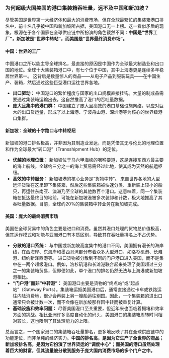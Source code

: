 ### 为何超级大国美国的港口集装箱吞吐量，远不及中国和新加坡？

尽管美国是世界第一大经济体和最大的消费市场，但在全球最繁忙的集装箱港口排名中，前十名几乎被中国和新加坡所占据，美国港口无一上榜。这一看似矛盾的现象，根源在于各个国家在全球供应链中所扮演的角色截然不同：**中国是“世界工厂”，新加坡是“世界中转站”，而美国是“世界最终消费市场”。**

#### **中国：世界的工厂**

中国港口之所以能主导全球排名，最直接的原因是中国作为全球最大制造业和出口国的地位。全球十大集装箱港口中，有七个位于中国，其中上海港更是连续多年稳居世界第一。 这背后是数量惊人的商品——从电子产品到服装玩具——在中国生产、装箱，然后通过这些巨型港口运往世界各地。

*   **出口驱动：** 中国港口的繁忙程度与国家的出口规模直接挂钩。大量的制成品需要通过集装箱运输出去，这自然推高了港口的吞吐量数据。
*   **庞大且集中的港口群：** 中国建立了庞大且高效的港口基础设施网络，以应对巨大的出口货运量，形成了以上海港、宁波舟山港、深圳港等为核心的世界级港口集群。

#### **新加坡：全球的十字路口与中转枢纽**

新加坡的港口排名极高，并非因为其制造业发达，而是凭借其无与伦比的地理位置和作为全球最大“转口港”（Transshipment Hub）的定位。

*   **优越的地理位置：** 新加坡位于马六甲海峡的咽喉要道，这是连接东西方最主要的海上航线。全球约三分之一的海上贸易需经过此地，使其成为天然的航运枢纽。
*   **高效的中转服务：** 新加坡港的核心业务是“货物中转”。 来自世界各地的大型远洋货轮在这里卸下集装箱，然后这些集装箱被快速分类、重新装上较小的船只，再运往东南亚、澳洲乃至全球的其他数百个港口。这意味着，同一个集装箱在抵达最终目的地前，可能在新加坡港被多次装卸和计数，极大地推高了其吞吐量数据。目前，全球约20%的集装箱中转业务在新加坡完成。

#### **美国：庞大的最终消费市场**

美国在全球贸易中的角色主要是进口和消费。虽然其港口处理的货物总价值极高，但其运作模式和功能与亚洲港口有本质区别，导致其在吞吐量排名上不占优势。

*   **分散的港口系统：** 与中国或新加坡高度集中的港口不同，美国拥有漫长的海岸线，在西海岸、东海岸和墨西哥湾都分布着众多大型港口，如洛杉矶港、长滩港、纽约新泽西港等。 进口货物被分散到不同的门户港口进入美国，而不是集中在一两个超级港口。例如，洛杉矶港和长滩港联合起来处理了美国超过三分之一的集装箱贸易，但即便如此，单个港口的排名仍然无法与上海港或新加坡港相比。
*   **“门户港”而非“中转港”：** 美国港口主要是货物的“终点站”或“起点站”（Gateway Ports）。集装箱运抵美国港口后，通常直接通过卡车或铁路运往内陆消费地，很少会再装上另一艘船运往别国。因此，一个集装箱的进出口通常只会被计数一次，而不会像在新加坡那样因中转而被重复计算。
*   **基础设施和效率问题：** 尽管美国港口至关重要，但近年来也面临着拥堵和效率方面的挑战。相比亚洲许多高度自动化的码头，美国港口的集装箱周转时间相对较长，这也限制了其处理能力的上限。

总而言之，一个国家港口的集装箱吞吐量排名，更多地反映了其在全球供应链中的功能定位，而非单纯的经济实力。**中国的排名高，是因为它生产了全世界的商品；新加坡排名高，是因为它扮演了世界货运的“调度中心”；而美国的港口虽然处理着巨大的财富，但其流量被分散到服务于庞大国内消费市场的多个门户之中。**